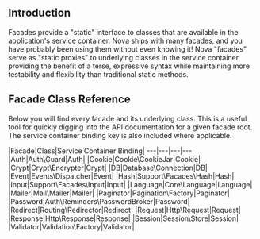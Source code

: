 
## Introduction
Facades provide a "static" interface to classes that are available in the application's service container. Nova ships with many facades, and you have probably been using them without even knowing it! Nova "facades" serve as "static proxies" to underlying classes in the service container, providing the benefit of a terse, expressive syntax while maintaining more testability and flexibility than traditional static methods.

## Facade Class Reference

Below you will find every facade and its underlying class. This is a useful tool for quickly digging into the API documentation for a given facade root. The service container binding key is also included where applicable.

|Facade|Class|Service Container Binding|
---|---|---|---
|Auth|Auth\Guard|Auth|
|Cookie|Cookie\CookieJar|Cookie|
|Crypt|Crypt\Encrypter|Crypt|
|DB|Database\Connection|DB|
|Event|Events\Dispatcher|Event|
|Hash|Support\Facades\Hash|Hash|
|Input|Support\Facades\Input|Input|
|Language|Core\Language|Language|
|Mailer|Mail\Mailer|Mailer|
|Paginator|Pagination\Factory|Paginator|
|Password|Auth\Reminders\PasswordBroker|Password|
|Redirect|Routing\Redirector|Redirect|
|Request|Http\Request|Request|
|Response|Http\Response|Response|
|Session|Session\Store|Session|
|Validator|Validation\Factory|Validator|